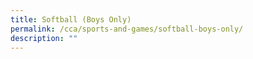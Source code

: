 ```yaml
---
title: Softball (Boys Only)
permalink: /cca/sports-and-games/softball-boys-only/
description: ""
---
```

